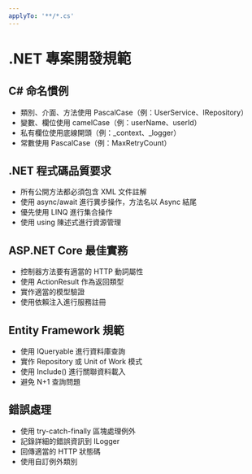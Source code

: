 ```yaml
---
applyTo: '**/*.cs'
---
```

# .NET 專案開發規範

## C# 命名慣例

- 類別、介面、方法使用 PascalCase（例：UserService、IRepository）
- 變數、欄位使用 camelCase（例：userName、userId）
- 私有欄位使用底線開頭（例：\_context、\_logger）
- 常數使用 PascalCase（例：MaxRetryCount）

## .NET 程式碼品質要求

- 所有公開方法都必須包含 XML 文件註解
- 使用 async/await 進行異步操作，方法名以 Async 結尾
- 優先使用 LINQ 進行集合操作
- 使用 using 陳述式進行資源管理

## ASP.NET Core 最佳實務

- 控制器方法要有適當的 HTTP 動詞屬性
- 使用 ActionResult<T> 作為返回類型
- 實作適當的模型驗證
- 使用依賴注入進行服務註冊

## Entity Framework 規範

- 使用 IQueryable 進行資料庫查詢
- 實作 Repository 或 Unit of Work 模式
- 使用 Include() 進行關聯資料載入
- 避免 N+1 查詢問題

## 錯誤處理

- 使用 try-catch-finally 區塊處理例外
- 記錄詳細的錯誤資訊到 ILogger
- 回傳適當的 HTTP 狀態碼
- 使用自訂例外類別